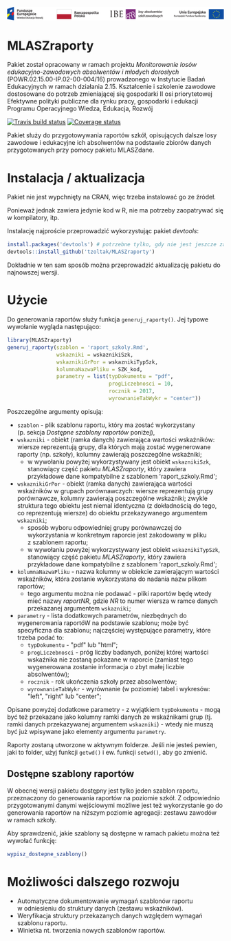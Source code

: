 ![KL+RP+IBE+EFS](inst/Belka-Losy-absolwentow-Kolor-PL.png)

# MLASZraporty

Pakiet został opracowany w ramach projektu *Monitorowanie losów edukacyjno-zawodowych absolwentów i młodych dorosłych* (POWR.02.15.00-IP.02-00-004/16) prowadzonego w Instytucie Badań Edukacyjnych w ramach działania 2.15. Kształcenie i szkolenie zawodowe dostosowane do potrzeb zmieniającej się gospodarki II osi priorytetowej Efektywne polityki publiczne dla rynku pracy, gospodarki i edukacji Programu Operacyjnego Wiedza, Edukacja, Rozwój

[![Travis build status](https://travis-ci.org/tzoltak/MLASZraporty.svg?branch=master)](https://travis-ci.org/tzoltak/MLASZraporty)
[![Coverage status](https://codecov.io/gh/tzoltak/MLASZraporty/branch/master/graph/badge.svg)](https://codecov.io/github/tzoltak/MLASZraporty?branch=master)

Pakiet służy do przygotowywania raportów szkół, opisujących dalsze losy zawodowe i edukacyjne ich absolwentów na podstawie zbiorów danych przygotowanych przy pomocy pakietu MLASZdane.

# Instalacja / aktualizacja

Pakiet nie jest wypchnięty na CRAN, więc trzeba instalować go ze źródeł.

Ponieważ jednak zawiera jedynie kod w R, nie ma potrzeby zaopatrywać się w kompilatory, itp.

Instalację najproście przeprowadzić wykorzystując pakiet *devtools*:

```r
install.packages('devtools') # potrzebne tylko, gdy nie jest jeszcze zainstalowany
devtools::install_github('tzoltak/MLASZraporty')
```

Dokładnie w ten sam sposób można przeprowadzić aktualizację pakietu do najnowszej wersji.

# Użycie

Do generowania raportów służy funkcja `generuj_raporty()`. Jej typowe wywołanie wygląda następująco:

```r
library(MLASZraporty)
generuj_raporty(szablon = 'raport_szkoly.Rmd',
                wskazniki = wskaznikiSzk,
                wskaznikiGrPor = wskaznikiTypSzk,
                kolumnaNazwaPliku = SZK_kod,
                parametry = list(typDokumentu = "pdf",
                                 progLiczebnosci = 10,
                                 rocznik = 2017,
                                 wyrownanieTabWykr = "center"))
```

Poszczególne argumenty opisują:

  - `szablon` - plik szablonu raportu, który ma zostać wykorzystany (p. sekcja *Dostępne szablony raportów* poniżej),
  - `wskazniki` - obiekt (ramka danych) zawierająca wartości wskaźników: wiersze reprezentują grupy, dla których mają zostać wygenerowane raporty (np. szkoły), kolumny zawierają poszczególne wskaźniki;
    - w wywołaniu powyżej wykorzystywany jest obiekt `wskaznikiSzk`, stanowiący część pakietu *MLASZraporty*, który zawiera przykładowe dane kompatybilne z szablonem 'raport_szkoly.Rmd';
  - `wskaznikiGrPor` - obiekt (ramka danych) zawierająca wartości wskaźników w grupach porównawczych: wiersze reprezentują grupy porównawcze, kolumny zawierają poszczególne wskaźniki; zwykle struktura tego obiektu jest niemal identyczna (z dokładnością do tego, co reprezentują wiersze) do obiektu przekazywanego argumentem `wskazniki`;
    - sposób wyboru odpowiedniej grupy porównawczej do wykorzystania w konkretnym raporcie jest zakodowany w pliku z szablonem raportu;
    - w wywołaniu powyżej wykorzystywany jest obiekt `wskaznikiTypSzk`, stanowiący część pakietu *MLASZraporty*, który zawiera przykładowe dane kompatybilne z szablonem 'raport_szkoly.Rmd';
  - `kolumnaNazwaPliku` - nazwa kolumny w obiekcie zawierającym wartości wskaźników, która zostanie wykorzystana do nadania nazw plikom raportów;
    - tego argumentu można nie podawać - pliki raportów będę wtedy mieć nazwy *raportNR*, gdzie *NR* to numer wiersza w ramce danych przekazanej argumentem `wskazniki`;
  - `parametry` - lista dodatkowych parametrów, niezbędnych do wygenerowania raportóW na podstawie szablonu; może być specyficzna dla szablonu; najczęściej występujące parametry, które trzeba podać to:
    - `typDokumentu` - "pdf" lub "html";
    - `progLiczebnosci` - próg liczby badanych, poniżej której wartości wskaźnika nie zostaną pokazane w raporcie (zamiast tego wygenerowana zostanie informacja o zbyt małej liczbie absolwentów);
    - `rocznik` - rok ukończenia szkoły przez absolwentów;
    - `wyrownanieTabWykr` - wyrównanie (w poziomie) tabel i wykresów: "left", "right" lub "center";

Opisane powyżej dodatkowe parametry - z wyjątkiem `typDokumentu` - mogą być też przekazane jako kolumny ramki danych ze wskaźnikami grup (tj. ramki danych przekazywanej argumentem `wskazniki`) - wtedy nie muszą być już wpisywane jako elementy argumentu `parametry`.

Raporty zostaną utworzone w aktywnym folderze. Jeśli nie jesteś pewien, jaki to folder, użyj funkcji `getwd()` i ew. funkcji `setwd()`, aby go zmienić.

## Dostępne szablony raportów

W obecnej wersji pakietu dostępny jest tylko jeden szablon raportu, przeznaczony do generowania raportów na poziomie szkół. Z odpowiednio przygotowanymi danymi wejściowymi możliwe jest też wykorzystanie go do generowania raportów na niższym poziomie agregacji: zestawu zawodów w ramach szkoły.

Aby sprawdzenić, jakie szablony są dostępne w ramach pakietu można też wywołać funkcję:

```r
wypisz_dostepne_szablony()
```

# Możliwości dalszego rozwoju

 - Automatyczne dokumentowanie wymagań szablonów raportu w odniesieniu do struktury danych (zestawu wskaźników).
 - Weryfikacja struktury przekazanych danych względem wymagań szablonu raportu.
 - Winietka nt. tworzenia nowych szablonów raportów.
